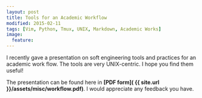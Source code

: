 ```yaml
---
layout: post 
title: Tools for an Academic Workflow 
modified: 2015-02-11
tags: [Vim, Python, Tmux, UNIX, Markdown, Academic Works]
image:
  feature:
---
```


I recently gave a presentation on soft engineering tools and practices for an academic work flow. The tools are very UNIX-centric. I hope you find them useful!

The presentation can be found here in **[PDF form]( {{ site.url }}/assets/misc/workflow.pdf)**. I would appreciate any feedback you have.
